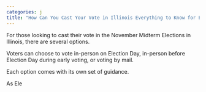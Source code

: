 ```yaml
---
categories: j
title: "How Can You Cast Your Vote in Illinois Everything to Know for Election Day"
---
```


For those looking to cast their vote in the November Midterm Elections in Illinois, there are several options.



Voters can choose to vote in-person on Election Day, in-person before Election Day during early voting, or voting by mail. 



Each option comes with its own set of guidance. 



As Ele